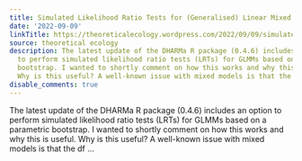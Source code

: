 ```yaml
---
title: Simulated Likelihood Ratio Tests for (Generalised) Linear Mixed Models (GLMMs)
date: '2022-09-09'
linkTitle: https://theoreticalecology.wordpress.com/2022/09/09/simulated-likelihood-ratio-tests-for-generalised-linear-mixed-models-glmms/
source: theoretical ecology
description: The latest update of the DHARMa R package (0.4.6) includes an option
  to perform simulated likelihood ratio tests (LRTs) for GLMMs based on a parametric
  bootstrap. I wanted to shortly comment on how this works and why this is useful.
  Why is this useful? A well-known issue with mixed models is that the df ...
disable_comments: true
---
```

The latest update of the DHARMa R package (0.4.6) includes an option to perform simulated likelihood ratio tests (LRTs) for GLMMs based on a parametric bootstrap. I wanted to shortly comment on how this works and why this is useful. Why is this useful? A well-known issue with mixed models is that the df ...